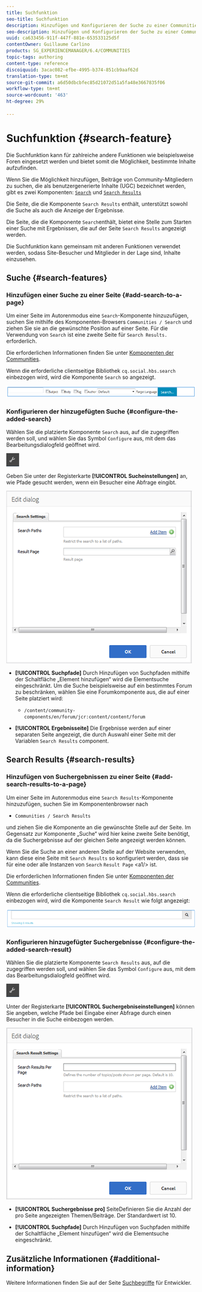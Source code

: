 ```yaml
---
title: Suchfunktion
seo-title: Suchfunktion
description: Hinzufügen und Konfigurieren der Suche zu einer Communities-Site
seo-description: Hinzufügen und Konfigurieren der Suche zu einer Communities-Site
uuid: ca633456-911f-447f-881e-653533125d5f
contentOwner: Guillaume Carlino
products: SG_EXPERIENCEMANAGER/6.4/COMMUNITIES
topic-tags: authoring
content-type: reference
discoiquuid: 3acac082-efbe-4995-b374-851cb9aaf62d
translation-type: tm+mt
source-git-commit: a6d50dbcbfec85d21072d51a5fa48e3667835f06
workflow-type: tm+mt
source-wordcount: '463'
ht-degree: 29%

---
```



# Suchfunktion {#search-feature}

Die Suchfunktion kann für zahlreiche andere Funktionen wie beispielsweise Foren eingesetzt werden und bietet somit die Möglichkeit, bestimmte Inhalte aufzufinden.

Wenn Sie die Möglichkeit hinzufügen, Beiträge von Community-Mitgliedern zu suchen, die als benutzergenerierte Inhalte (UGC) bezeichnet werden, gibt es zwei Komponenten: [ `Search`](#search-features) und [ `Search Results`](#search-results)

Die Seite, die die Komponente `Search Results` enthält, unterstützt sowohl die Suche als auch die Anzeige der Ergebnisse.

Die Seite, die die Komponente `Search`enthält, bietet eine Stelle zum Starten einer Suche mit Ergebnissen, die auf der Seite `Search Results` angezeigt werden.

Die Suchfunktion kann gemeinsam mit anderen Funktionen verwendet werden, sodass Site-Besucher und Mitglieder in der Lage sind, Inhalte einzusehen.

## Suche {#search-features}

### Hinzufügen einer Suche zu einer Seite {#add-search-to-a-page}

Um einer Seite im Autorenmodus eine `Search`-Komponente hinzuzufügen, suchen Sie mithilfe des Komponenten-Browsers `Communities / Search` und ziehen Sie sie an die gewünschte Position auf einer Seite. Für die Verwendung von `Search` ist eine zweite Seite für `Search Results.` erforderlich.

Die erforderlichen Informationen finden Sie unter [Komponenten der Communities](basics.md).

Wenn die erforderliche clientseitige Bibliothek `cq.social.hbs.search` einbezogen wird, wird die Komponente `Search` so angezeigt.

![chlimage_1-373](assets/chlimage_1-373.png)

### Konfigurieren der hinzugefügten Suche {#configure-the-added-search}

Wählen Sie die platzierte Komponente `Search` aus, auf die zugegriffen werden soll, und wählen Sie das Symbol `Configure` aus, mit dem das Bearbeitungsdialogfeld geöffnet wird.

![chlimage_1-374](assets/chlimage_1-374.png)

Geben Sie unter der Registerkarte **[!UICONTROL Sucheinstellungen]** an, wie Pfade gesucht werden, wenn ein Besucher eine Abfrage eingibt.

![chlimage_1-375](assets/chlimage_1-375.png)

* **[!UICONTROL Suchpfade]** Durch Hinzufügen von Suchpfaden mithilfe der Schaltfläche „Element hinzufügen“ wird die Elementsuche eingeschränkt. Um die Suche beispielsweise auf ein bestimmtes Forum zu beschränken, wählen Sie eine Forumkomponente aus, die auf einer Seite platziert wird:

   * `/content/community-components/en/forum/jcr:content/content/forum`

* **[!UICONTROL Ergebnisseite]**
Die Ergebnisse werden auf einer separaten Seite angezeigt, die durch Auswahl einer Seite mit der Variablen 
`Search Results` component.

## Search Results {#search-results}

### Hinzufügen von Suchergebnissen zu einer Seite {#add-search-results-to-a-page}

Um einer Seite im Autorenmodus eine `Search Results`-Komponente hinzuzufügen, suchen Sie im Komponentenbrowser nach

* `Communities / Search Results`

und ziehen Sie die Komponente an die gewünschte Stelle auf der Seite. Im Gegensatz zur Komponente „Suche“ wird hier keine zweite Seite benötigt, da die Suchergebnisse auf der gleichen Seite angezeigt werden können.

Wenn Sie die Suche an einer anderen Stelle auf der Website verwenden, kann diese eine Seite mit `Search Results` so konfiguriert werden, dass sie für eine oder alle Instanzen von `Search` `Result Page` &lt;a1/> ist.

Die erforderlichen Informationen finden Sie unter [Komponenten der Communities](basics.md).

Wenn die erforderliche clientseitige Bibliothek `cq.social.hbs.search` einbezogen wird, wird die Komponente `Search Result` wie folgt angezeigt:

![chlimage_1-376](assets/chlimage_1-376.png)

### Konfigurieren hinzugefügter Suchergebnisse {#configure-the-added-search-result}

Wählen Sie die platzierte Komponente `Search Results` aus, auf die zugegriffen werden soll, und wählen Sie das Symbol `Configure` aus, mit dem das Bearbeitungsdialogfeld geöffnet wird.

![chlimage_1-377](assets/chlimage_1-377.png)

Unter der Registerkarte **[!UICONTROL Suchergebniseinstellungen]** können Sie angeben, welche Pfade bei Eingabe einer Abfrage durch einen Besucher in die Suche einbezogen werden.

![chlimage_1-378](assets/chlimage_1-378.png)

* **[!UICONTROL Suchergebnisse pro]**
SeiteDefinieren Sie die Anzahl der pro Seite angezeigten Themen/Beiträge. Der Standardwert ist 10.

* **[!UICONTROL Suchpfade]** Durch Hinzufügen von Suchpfaden mithilfe der Schaltfläche „Element hinzufügen“ wird die Elementsuche eingeschränkt.

## Zusätzliche Informationen {#additional-information}

Weitere Informationen finden Sie auf der Seite [Suchbegriffe](search-implementation.md) für Entwickler.
